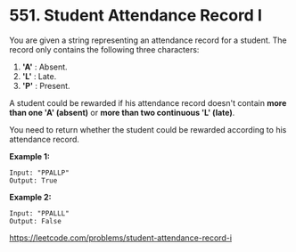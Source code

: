 # 551. Student Attendance Record I
You are given a string representing an attendance record for a student. The record only contains the following three characters:

1. **'A'** : Absent.
2. **'L'** : Late.
3. **'P'** : Present. 

A student could be rewarded if his attendance record doesn't contain **more than one 'A' (absent)** or **more than two continuous 'L' (late)**.

You need to return whether the student could be rewarded according to his attendance record.

**Example 1:**
```
Input: "PPALLP"
Output: True
```
**Example 2:**
```
Input: "PPALLL"
Output: False
```  

https://leetcode.com/problems/student-attendance-record-i